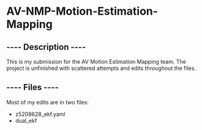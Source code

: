 # AV-NMP-Motion-Estimation-Mapping

## ---- Description ---- ##
This is my submission for the AV Motion Estimation Mapping team. The project is unfinished with scattered attempts and edits throughout the files.

## ---- Files ---- ##
Most of my edits are in two files:
  - z5208628_ekf.yaml
  - dual_ekf 

